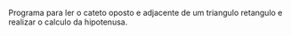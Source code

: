 Programa para ler o cateto oposto e adjacente de um triangulo retangulo e realizar o calculo da hipotenusa. 
